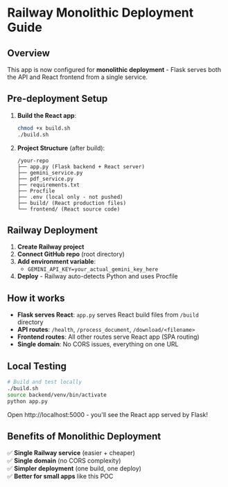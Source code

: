 # Railway Monolithic Deployment Guide

## Overview
This app is now configured for **monolithic deployment** - Flask serves both the API and React frontend from a single service.

## Pre-deployment Setup

1. **Build the React app**:
   ```bash
   chmod +x build.sh
   ./build.sh
   ```

2. **Project Structure** (after build):
   ```
   /your-repo
   ├── app.py (Flask backend + React server)
   ├── gemini_service.py
   ├── pdf_service.py
   ├── requirements.txt
   ├── Procfile
   ├── .env (local only - not pushed)
   ├── build/ (React production files)
   └── frontend/ (React source code)
   ```

## Railway Deployment

1. **Create Railway project**
2. **Connect GitHub repo** (root directory)
3. **Add environment variable**:
   - `GEMINI_API_KEY=your_actual_gemini_key_here`
4. **Deploy** - Railway auto-detects Python and uses Procfile

## How it works

- **Flask serves React**: `app.py` serves React build files from `/build` directory
- **API routes**: `/health`, `/process_document`, `/download/<filename>`
- **Frontend routes**: All other routes serve React app (SPA routing)
- **Single domain**: No CORS issues, everything on one URL

## Local Testing

```bash
# Build and test locally
./build.sh
source backend/venv/bin/activate
python app.py
```

Open http://localhost:5000 - you'll see the React app served by Flask!

## Benefits of Monolithic Deployment

✅ **Single Railway service** (easier + cheaper)  
✅ **Single domain** (no CORS complexity)  
✅ **Simpler deployment** (one build, one deploy)  
✅ **Better for small apps** like this POC